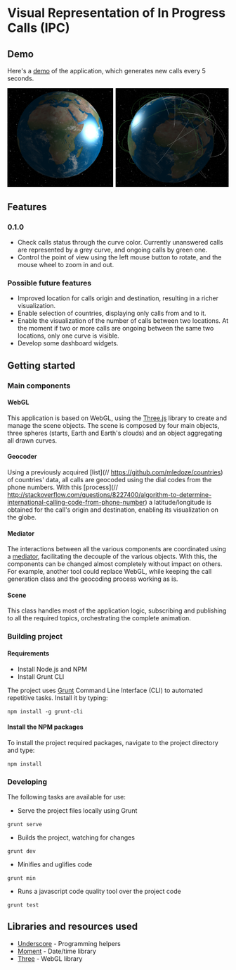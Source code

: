 # Visual Representation of In Progress Calls (IPC)

## Demo

Here's a [demo](http://jnantunes.github.io/in-progress-calls/build/index.html) of the application, which generates new calls every 5 seconds.

![Screenshot](images/inprogresscalls.png?raw=true)

## Features

### 0.1.0

* Check calls status through the curve color. Currently unanswered calls are represented by a grey curve, and ongoing calls by green one.
* Control the point of view using the left mouse button to rotate, and the mouse wheel to zoom in and out.

### Possible future features

* Improved location for calls origin and destination, resulting in a richer visualization.
* Enable selection of countries, displaying only calls from and to it.
* Enable the visualization of the number of calls between two locations. At the moment if two or more calls are ongoing between the same two locations, only one curve is visible.
* Develop some dashboard widgets.

## Getting started

### Main components

#### WebGL

This application is based on WebGL, using the [Three.js](http://threejs.org/) library to create and manage the scene objects. The scene is composed by four main objects, three spheres (starts, Earth and Earth's clouds) and an object aggregating all drawn curves.

#### Geocoder

Using a previously acquired [list](// https://github.com/mledoze/countries) of countries' data, all calls are geocoded using the dial codes from the phone numbers. With this [process](// http://stackoverflow.com/questions/8227400/algorithm-to-determine-international-calling-code-from-phone-number) a latitude/longitude is obtained for the call's origin and destination, enabling its visualization on the globe.

#### Mediator

The interactions between all the various components are coordinated using a [mediator](http://addyosmani.com/resources/essentialjsdesignpatterns/book/#mediatorpatternjavascript), facilitating the decouple of the various objects. With this, the components can be changed almost completely without impact on others. For example, another tool could replace WebGL, while keeping the call generation class and the geocoding process working as is.

#### Scene

This class handles most of the application logic, subscribing and publishing to all the required topics, orchestrating the complete animation.

### Building project

#### Requirements

* Install Node.js and NPM
* Install Grunt CLI

The project uses [Grunt](http://gruntjs.com/) Command Line Interface (CLI) to automated repetitive tasks. Install it by typing:

```
npm install -g grunt-cli
```

#### Install the NPM packages

To install the project required packages, navigate to the project directory and type:

```
npm install
```

### Developing

The following tasks are available for use:

* Serve the project files locally using Grunt
```
grunt serve
```
* Builds the project, watching for changes
```
grunt dev
```
* Minifies and uglifies code
```
grunt min
```
* Runs a javascript code quality tool over the project code
```
grunt test
```

## Libraries and resources used

* [Underscore](http://underscorejs.org/) - Programming helpers
* [Moment](http://momentjs.com/) - Date/time library
* [Three](http://threejs.org/) - WebGL library
